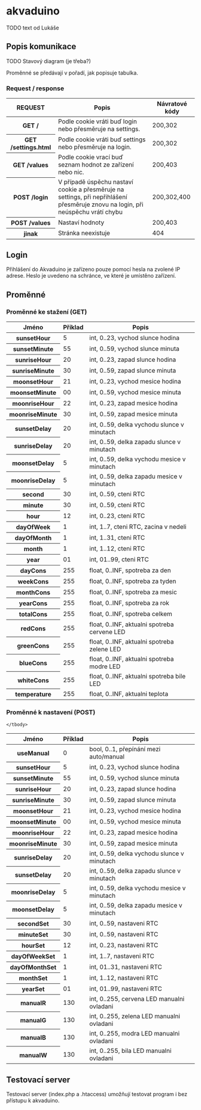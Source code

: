 # akvaduino

TODO text od Lukáše

## Popis komunikace

TODO Stavový diagram (je třeba?)

Proměnné se předávají v pořadí, jak popisuje tabulka.

### Request / response


<table>
	<thead>
		<tr><th>REQUEST</th><th>Popis</th><th>Návratové kódy</th></tr>
	</thead>
	<tbody>
		<tr><th>GET /</th><td>Podle cookie vráti buď login nebo přesměruje na settings.</td><td>200,302</td></tr>
		<tr><th>GET /settings.html</th><td>Podle cookie vráti buď settings nebo přesměruje na login.</td><td>200,302</td></tr>
		<tr><th>GET /values</th><td>Podle cookie vrací buď seznam hodnot ze zařízení nebo nic.</td><td>200,403</td></tr>
		<tr><th>POST /login</th><td>V případě úspěchu nastaví cookie a přesměruje na settings, při nepřihlášení přesměruje znovu na login, při neúspěchu vrátí chybu</td><td>200,302,400</td></tr>
		<tr><th>POST /values</th><td>Nastaví hodnoty</td><td>200,403</td></tr>
		<tr><th>jinak</th><td>Stránka neexistuje</td><td>404</td></tr>
	</tbody>
</table>

## Login 

Přihlášení do Akvaduino je zařízeno pouze pomocí hesla na zvolené IP adrese. Heslo je uvedeno na schránce, ve které je umístěno zařízení.

## Proměnné

### Proměnné ke stažení (GET)

<table>
	<thead>
		<tr><th>Jméno</th><th>Příklad</th><th>Popis</th></tr>
	</thead>
	<tbody>
		<tr><th>sunsetHour</th><td>5</td><td>int, 0..23, vychod slunce hodina</td></tr>
		<tr><th>sunsetMinute</th><td>55</td><td>int, 0..59, vychod slunce minuta</td></tr>
		<tr><th>sunriseHour</th><td>20</td><td>int, 0..23, zapad slunce hodina</td></tr>
		<tr><th>sunriseMinute</th><td>30</td><td>int, 0..59, zapad slunce minuta</td></tr>
		<tr><th>moonsetHour</th><td>21</td><td>int, 0..23, vychod mesice hodina</td></tr>
		<tr><th>moonsetMinute</th><td>00</td><td>int, 0..59, vychod mesice minuta</td></tr>
		<tr><th>moonriseHour</th><td>22</td><td>int, 0..23, zapad mesice hodina</td></tr>
		<tr><th>moonriseMinute</th><td>30</td><td>int, 0..59, zapad mesice minuta</td></tr>
		<tr><th>sunsetDelay</th><td>20</td><td>int, 0..59, delka vychodu slunce v minutach</td></tr>
		<tr><th>sunriseDelay</th><td>20</td><td>int, 0..59, delka zapadu slunce v minutach</td></tr>
		<tr><th>moonsetDelay</th><td>5</td><td>int, 0..59, delka vychodu mesice v minutach</td></tr>
		<tr><th>moonriseDelay</th><td>5</td><td>int, 0..59, delka zapadu mesice v minutach</td></tr>	
		<tr><th>second</th><td>30</td><td>int, 0..59, cteni RTC</td></tr>
		<tr><th>minute</th><td>30</td><td>int, 0..59, cteni RTC</td></tr>
		<tr><th>hour</th><td>12</td><td>int, 0..23, cteni RTC</td></tr>
		<tr><th>dayOfWeek</th><td>1</td><td>int, 1..7, cteni RTC, zacina v nedeli</td></tr>
		<tr><th>dayOfMonth</th><td>1</td><td>int, 1..31, cteni RTC</td></tr>
		<tr><th>month</th><td>1</td><td>int, 1..12, cteni RTC</td></tr>
		<tr><th>year</th><td>01</td><td>int, 01..99, cteni RTC</td></tr>
		<tr><th>dayCons</th><td>255</td><td>float, 0..INF, spotreba za den</td></tr>
		<tr><th>weekCons</th><td>255</td><td>float, 0..INF, spotreba za tyden</td></tr>
		<tr><th>monthCons</th><td>255</td><td>float, 0..INF, spotreba za mesic</td></tr>
		<tr><th>yearCons</th><td>255</td><td>float, 0..INF, spotreba za rok</td></tr>
		<tr><th>totalCons</th><td>255</td><td>float, 0..INF, spotreba celkem</td></tr>
		<tr><th>redCons</th><td>255</td><td>float, 0..INF, aktualni spotreba cervene LED</td></tr>
		<tr><th>greenCons</th><td>255</td><td>float, 0..INF, aktualni spotreba zelene LED</td></tr>
		<tr><th>blueCons</th><td>255</td><td>float, 0..INF, aktualni spotreba modre LED</td></tr>
		<tr><th>whiteCons</th><td>255</td><td>float, 0..INF, aktualni spotreba bile LED</td></tr>
		<tr><th>temperature</th><td>255</td><td>float, 0..INF, aktualni teplota</td></tr>
	</tbody>
</table>

### Proměnné k nastavení (POST)
<table>
	<thead>
		<tr><th>Jméno</th><th>Příklad</th><th>Popis</th></tr>
	</thead>
	<tbody>
		<tr><th>useManual</th><td>0</td><td>bool, 0..1, přepínání mezi auto/manual</td></tr>
		<tr><th>sunsetHour</th><td>5</td><td>int, 0..23, vychod slunce hodina</td></tr>
		<tr><th>sunsetMinute</th><td>55</td><td>int, 0..59, vychod slunce minuta</td></tr>
		<tr><th>sunriseHour</th><td>20</td><td>int, 0..23, zapad slunce hodina</td></tr>
		<tr><th>sunriseMinute</th><td>30</td><td>int, 0..59, zapad slunce minuta</td></tr>
		<tr><th>moonsetHour</th><td>21</td><td>int, 0..23, vychod mesice hodina</td></tr>
		<tr><th>moonsetMinute</th><td>00</td><td>int, 0..59, vychod mesice minuta</td></tr>
		<tr><th>moonriseHour</th><td>22</td><td>int, 0..23, zapad mesice hodina</td></tr>
		<tr><th>moonriseMinute</th><td>30</td><td>int, 0..59, zapad mesice minuta</td></tr>
		<tr><th>sunriseDelay</th><td>20</td><td>int, 0..59, delka vychodu slunce v minutach</td></tr>
		<tr><th>sunsetDelay</th><td>20</td><td>int, 0..59, delka zapadu slunce v minutach</td></tr>
		<tr><th>moonriseDelay</th><td>5</td><td>int, 0..59, delka vychodu mesice v minutach</td></tr>
		<tr><th>moonsetDelay</th><td>5</td><td>int, 0..59, delka zapadu mesice v minutach</td></tr>	
		<tr><th>secondSet</th><td>30</td><td>int, 0..59, nastaveni RTC</td></tr>
		<tr><th>minuteSet</th><td>30</td><td>int, 0..59, nastaveni RTC</td></tr>
		<tr><th>hourSet</th><td>12</td><td>int, 0..23, nastaveni RTC</td></tr>
		<tr><th>dayOfWeekSet</th><td>1</td><td>int, 1..7, nastaveni RTC</td></tr>
		<tr><th>dayOfMonthSet</th><td>1</td><td>int, 01..31, nastaveni RTC</td></tr>
		<tr><th>monthSet</th><td>1</td><td>int, 1..12, nastaveni RTC</td></tr>
		<tr><th>yearSet</th><td>01</td><td>int, 01..99, nastaveni RTC</td></tr>	
		<tr><th>manualR</th><td>130</td><td>int, 0..255, cervena LED manualni ovladani</td></tr>
		<tr><th>manualG</th><td>130</td><td>int, 0..255, zelena LED manualni ovladani</td></tr>
		<tr><th>manualB</th><td>130</td><td>int, 0..255, modra LED manualni ovladani</td></tr>
		<tr><th>manualW</th><td>130</td><td>int, 0..255, bila LED manualni ovladani</td></tr>
		
	</tbody>
</table>


## Testovací server

Testovací server (index.php a .htaccess) umožňují testovat program i bez přístupu k akvaduino.
